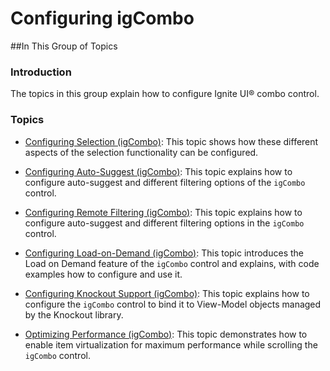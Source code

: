 ﻿<!--
|metadata|
{
    "fileName": "igcombo-configuring",
    "controlName": "igCombo",
    "tags": []
}
|metadata|
-->

# Configuring igCombo



##In This Group of Topics


### Introduction

The topics in this group explain how to configure Ignite UI® combo control.

### Topics

-	[Configuring Selection (igCombo)](igCombo-Configure-Selection.html): This topic shows how these different aspects of the selection functionality can be configured.

-	[Configuring Auto-Suggest (igCombo)](igCombo-Configure-Auto-Suggest.html): This topic explains how to configure auto-suggest and different filtering options of the `igCombo` control.

-	[Configuring Remote Filtering (igCombo)](igCombo-Configure-Remote-Filtering.html): This topic explains how to configure auto-suggest and different filtering options in the `igCombo` control.

-	[Configuring Load-on-Demand (igCombo)](igCombo-Load-on-Demand.html): This topic introduces the Load on Demand feature of the `igCombo` control and explains, with code examples how to configure and use it.

-	[Configuring Knockout Support (igCombo)](igCombo-KnockoutJS-Support.html): This topic explains how to configure the `igCombo` control to bind it to View-Model objects managed by the Knockout library.

-	[Optimizing Performance (igCombo)](igCombo-Optimize-Performance.html): This topic demonstrates how to enable item virtualization for maximum performance while scrolling the `igCombo` control.





 

 


